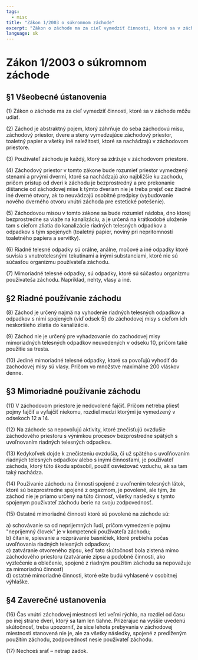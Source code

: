 ```yaml
---
tags:
  - misc
title: "Zákon 1/2003 o súkromnom záchode"
excerpt: "Zákon o záchode ma za cieľ vymedziť činnosti, ktoré sa v záchode môžu udiať."
language: sk
---
```

# Zákon 1/2003 o súkromnom záchode
  
## §1 Všeobecné ústanovenia  
  
(1) Zákon o záchode ma za cieľ vymedziť činnosti, ktoré sa v záchode môžu udiať.  

(2) Záchod je abstraktný pojem, ktorý záhrňuje do seba záchodovú misu, záchodový priestor, dvere a steny vymedzujúce záchodový priestor, toaletný papier a všetky iné naležitosti, ktoré sa nachádzajú v záchodovom priestore.  

(3) Použivateľ záchodu je každý, ktorý sa zdržuje v záchodovom priestore.  

(4) Záchodový priestor v tomto zákone bude rozumieť priestor vymedzený stenami a prvými dvermi, ktoré sa nachádzajú ako najbližšie ku zachodu, pričom pristup od dveri k záchodu je bezprostredný a pre prekonanie dištancie od záchodovej mise k týmto dveriam nie je treba prejsť cez žiadné iné dverné otvory, ak to neuvádzajú osobitné predpisy (vybudovanie nového dverného otvoru vnútri záchoda pre estetické potešenie).  

(5) Záchodovou misou v tomto zákone sa bude rozumieť nádoba, dno ktorej bezprostredne sa viaže na kanalizáciu, a je určená na krátkodobé uloženie tam s cieľom zliatia do kanalizácie riadných telesných odpadkov a odpadkov s tým spojenych (toaletný papier, noviný pri nepritomností toaletného papiera a servitky).  

(6) Riadné telesné odpadky sú orálne, análne, močové a iné odpadky ktoré suvisia s vnutrotelesnými tekutinami a inými substanciami, ktoré nie sú súčasťou organizmu používateľa záchodu.  

(7) Mimoriadné telesné odpadky, sú odpadky, ktoré sú súčasťou organizmu použivateša záchodu. Napriklad, nehty, vlasy a iné.  
  
## §2 Riadné používanie záchodu  
  
(8) Záchod je určený najmä na vyhodenie riadných telesných odpadkov a odpadkov s nimi spojených (viď odsek 5) do záchodovej misy s cieľom ich neskoršieho zliatia do kanalizácie.  

(9) Záchod nie je určený pre vyhadzovanie do zachodovej misy mimoriadných telesných odpadkov neuvedených v odseku 10, pričom také použitie sa tresta.  

(10) Jediné mimoriadné telesné odpadky, ktoré sa povoľujú vyhodiť do zachodovej misy sú vlasy. Pričom vo množstve maximálne 200 vláskov denne.  
  
## §3 Mimoriadné používanie záchodu  
  
(11) V záchodovom priestore je nedovolené fajčiť. Pričom netreba pliesť pojmy fajčiť a vyfajčiť niekomu, rozdiel medzi ktorými je vymedzený v odsekoch 12 a 14.  

(12) Na záchode sa nepovoľujú aktivity, ktoré znečisťujú ovzdušie záchodového priestoru s výnimkou procesov bezprostredne spätých s uvoľnovaním riadných telesných odpadkov.  

(13) Kedykoľvek dojde k znečisteniu ovzdušia, či už spätého s uvoľňovaním riadných telesných odpadkov alebo s inými činnosťami, je používateľ záchoda, ktorý túto škodu spôsobil, použiť osviežovač vzduchu, ak sa tam taký nachádza.  

(14) Použivanie záchodu na činnosti spojené z uvoľnením telesných látok, ktoré sú bezprostredne spojené z orgazmom, je povolené, ale tým, že záchod nie je priamo určený na túto činnosť, všetky nasledky s tymto spojenym použivateľ záchodu berie na svoju zodpovednosť.  

(15) Ostatné mimoriadné činnosti ktoré sú povolené na záchode sú:  

  a) schovávanie sa od  neprijemných ľudí, pričom vymedzenie pojmu "neprijemný človek" je v kompetencii použivateľa záchodu;  
  b) čítanie, spievanie a rozprávanie basničiek, ktoré prebieha počas uvoľňovania riadných telesných odpadkov;  
  c) zatváranie otvoreného zipsu, keď tato skútočnosť bola zistená mimo záchodového priestoru (zatváranie zipsu a podobné činnosti, ako vyzlečenie a oblečenie, spojené z riadným použitím záchodu sa nepovažuje za mimoriadnú činnosť)  
  d) ostatné mimoriadné činnosti, ktoré ešte budú vyhlasené v osobitnej výhlaške.  
  
## §4 Zaverečné ustanovenia  
  
(16) Čas vnútri záchodovej miestnosti letí veľmi rýchlo, na rozdiel od času po inej strane dverí, ktorý sa tam len tiahne. 
Prizerajuc na vyššie uvedenú skútočnosť, treba upozorniť, že sice lehota prebyvania v záchodovej miestnosti stanovená nie je, ale za všetky následky, spojené z predĺženým použitím záchodu, zodpovednosť nesie použivateľ záchodu.  

(17) Nechceš srať – netrap zadok.  